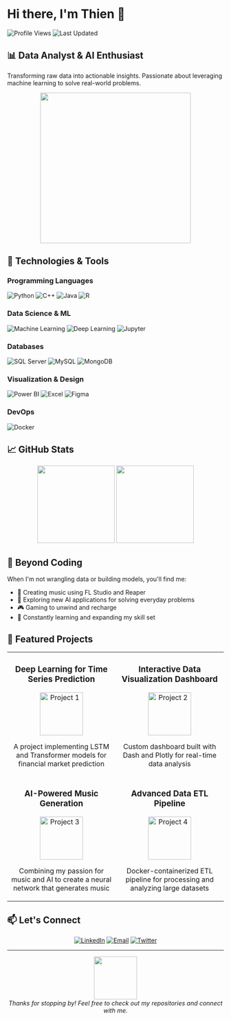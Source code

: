 # Hi there, I'm Thien 👋

![Profile Views](https://komarev.com/ghpvc/?username=thethien8a&color=0e75b6&style=flat)
![Last Updated](https://img.shields.io/badge/Last%20Updated-August%2022%2C%202025-brightgreen)

## 📊 Data Analyst & AI Enthusiast

Transforming raw data into actionable insights. Passionate about leveraging machine learning to solve real-world problems.

<p align="center">
  <img src="https://media.giphy.com/media/v1.Y2lkPTc5MGI3NjExNzZmZDlmZGI0MTY3NTQzZGEwZDJkOTk0ZjBlZTM1NzE1OTBiMmE5NiZlcD12MV9pbnRlcm5hbF9naWZzX2dpZklkJmN0PWc/SWoSkN6DxTszqIKEqv/giphy.gif" width="350">
</p>

## 🔧 Technologies & Tools

### Programming Languages
![Python](https://img.shields.io/badge/-Python-3776AB?style=flat-square&logo=python&logoColor=white)
![C++](https://img.shields.io/badge/-C++-00599C?style=flat-square&logo=c%2B%2B&logoColor=white)
![Java](https://img.shields.io/badge/-Java-ED8B00?style=flat-square&logo=openjdk&logoColor=white)
![R](https://img.shields.io/badge/-R-276DC3?style=flat-square&logo=r&logoColor=white)

### Data Science & ML
![Machine Learning](https://img.shields.io/badge/-Machine%20Learning-FF6F00?style=flat-square&logo=tensorflow&logoColor=white)
![Deep Learning](https://img.shields.io/badge/-Deep%20Learning-005571?style=flat-square&logo=pytorch&logoColor=white)
![Jupyter](https://img.shields.io/badge/-Jupyter-F37626?style=flat-square&logo=jupyter&logoColor=white)

### Databases
![SQL Server](https://img.shields.io/badge/-SQL%20Server-CC2927?style=flat-square&logo=microsoft-sql-server&logoColor=white)
![MySQL](https://img.shields.io/badge/-MySQL-4479A1?style=flat-square&logo=mysql&logoColor=white)
![MongoDB](https://img.shields.io/badge/-MongoDB-47A248?style=flat-square&logo=mongodb&logoColor=white)

### Visualization & Design
![Power BI](https://img.shields.io/badge/-Power%20BI-F2C811?style=flat-square&logo=power-bi&logoColor=black)
![Excel](https://img.shields.io/badge/-Excel-217346?style=flat-square&logo=microsoft-excel&logoColor=white)
![Figma](https://img.shields.io/badge/-Figma-F24E1E?style=flat-square&logo=figma&logoColor=white)

### DevOps
![Docker](https://img.shields.io/badge/-Docker-2496ED?style=flat-square&logo=docker&logoColor=white)

## 📈 GitHub Stats

<p align="center">
  <img height="180em" src="https://github-readme-stats.vercel.app/api?username=thethien8a&show_icons=true&theme=radical&include_all_commits=true&count_private=true"/>
  <img height="180em" src="https://github-readme-stats.vercel.app/api/top-langs/?username=thethien8a&layout=compact&langs_count=8&theme=radical"/>
</p>

## 🎵 Beyond Coding

When I'm not wrangling data or building models, you'll find me:

- 🎹 Creating music using FL Studio and Reaper
- 🤖 Exploring new AI applications for solving everyday problems
- 🎮 Gaming to unwind and recharge
- 🧠 Constantly learning and expanding my skill set

## 🚀 Featured Projects

<table>
  <tr>
    <td width="50%">
      <h3 align="center">Deep Learning for Time Series Prediction</h3>
      <p align="center">
        <a href="https://github.com/thethien8a/project-link" target="_blank">
          <img src="https://cdn-icons-png.flaticon.com/512/6295/6295417.png" width="100" alt="Project 1"/>
        </a>
        <p align="center">
          A project implementing LSTM and Transformer models for financial market prediction
        </p>
      </p>
    </td>
    <td width="50%">
      <h3 align="center">Interactive Data Visualization Dashboard</h3>
      <p align="center">
        <a href="https://github.com/thethien8a/project-link" target="_blank">
          <img src="https://cdn-icons-png.flaticon.com/512/1998/1998664.png" width="100" alt="Project 2"/>
        </a>
        <p align="center">
          Custom dashboard built with Dash and Plotly for real-time data analysis
        </p>
      </p>
    </td>
  </tr>
  <tr>
    <td width="50%">
      <h3 align="center">AI-Powered Music Generation</h3>
      <p align="center">
        <a href="https://github.com/thethien8a/project-link" target="_blank">
          <img src="https://cdn-icons-png.flaticon.com/512/3659/3659784.png" width="100" alt="Project 3"/>
        </a>
        <p align="center">
          Combining my passion for music and AI to create a neural network that generates music
        </p>
      </p>
    </td>
    <td width="50%">
      <h3 align="center">Advanced Data ETL Pipeline</h3>
      <p align="center">
        <a href="https://github.com/thethien8a/project-link" target="_blank">
          <img src="https://cdn-icons-png.flaticon.com/512/4388/4388230.png" width="100" alt="Project 4"/>
        </a>
        <p align="center">
          Docker-containerized ETL pipeline for processing and analyzing large datasets
        </p>
      </p>
    </td>
  </tr>
</table>

## 📫 Let's Connect

<p align="center">
  <a href="https://linkedin.com/in/thethien8a" target="_blank"><img src="https://img.shields.io/badge/-LinkedIn-0077B5?style=for-the-badge&logo=linkedin&logoColor=white" alt="LinkedIn"></a>
  <a href="mailto:your.email@example.com" target="_blank"><img src="https://img.shields.io/badge/-Email-D14836?style=for-the-badge&logo=gmail&logoColor=white" alt="Email"></a>
  <a href="https://twitter.com/thethien8a" target="_blank"><img src="https://img.shields.io/badge/-Twitter-1DA1F2?style=for-the-badge&logo=twitter&logoColor=white" alt="Twitter"></a>
</p>

---

<p align="center">
  <img src="https://github.com/thethien8a/thethien8a/blob/main/assets/wave.gif?raw=true" width="100">
  <br>
  <em>Thanks for stopping by! Feel free to check out my repositories and connect with me.</em>
</p>
